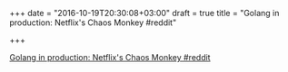 +++
date = "2016-10-19T20:30:08+03:00"
draft = true
title = "Golang in production: Netflix's Chaos Monkey  #reddit"

+++

<p><a href="https://t.co/Bs5U24z5Rr">Golang in production: Netflix's Chaos Monkey  #reddit</a></p>
